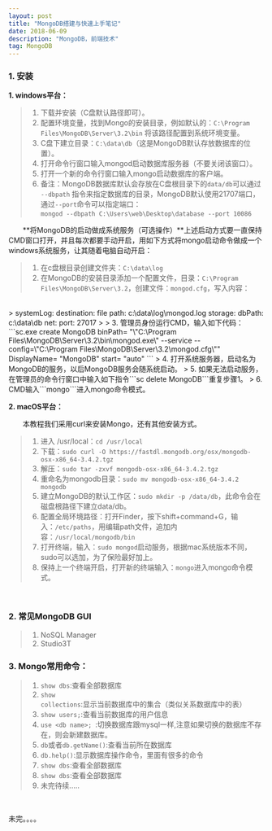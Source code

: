 ```yaml
---
layout: post
title: "MongoDB搭建与快速上手笔记"
date: 2018-06-09
description: "MongoDB，前端技术"
tag: MongoDB
--- 
```


### **1. 安装**
**1. windows平台：**

> 1. 下载并安装（C盘默认路径即可）。
> 2. 配置环境变量，找到Mongo的安装目录，例如默认的：```C:\Program Files\MongoDB\Server\3.2\bin``` 将该路径配置到系统环境变量。
> 3. C盘下建立目录：```C:\data\db```（这是MongoDB默认存放数据库的位置）。
> 4. 打开命令行窗口输入mongod启动数据库服务器（不要关闭该窗口）。
> 5. 打开一个新的命令行窗口输入mongo启动数据库的客户端。> 6. 备注：MongoDB数据库默认会存放在C盘根目录下的```data/db```可以通过 ```--dbpath``` 指令来指定数据库的目录，MongoDB默认使用21707端口，通过```--port```命令可以指定端口：<br>```mongod --dbpath C:\Users\web\Desktop\database --port 10086```&emsp;&emsp;**将MongoDB的启动做成系统服务（可选操作）**上述启动方式要一直保持CMD窗口打开，并且每次都要手动开启，用如下方式将mongo启动命令做成一个windows系统服务，让其随着电脑自动开启：

> 1. 在c盘根目录创建文件夹：```C:\data\log```
> 2. 在MongoDB的安装目录添加一个配置文件，目录：```C:\Program Files\MongoDB\Server\3.2```，创建文件：```mongod.cfg```，写入内容：
<br>
>
		systemLog:
		    destination: file
		    path: c:\data\log\mongod.log
		storage:
		    dbPath: c:\data\db
		net:
		    port: 27017
>   
> 3. 管理员身份运行CMD，输入如下代码：```sc.exe create MongoDB binPath= "\"C:\Program Files\MongoDB\Server\3.2\bin\mongod.exe\" --service --config=\"C:\Program Files\MongoDB\Server\3.2\mongod.cfg\"" DisplayName= "MongoDB" start= "auto"
```
> 4. 打开系统服务器，启动名为MongoDB的服务，以后MongoDB服务会随系统启动。
> 5. 如果无法启动服务，在管理员的命令行窗口中输入如下指令```sc delete MongoDB```重复步骤1。
> 6. CMD输入```mongo```进入mongo命令模式。<br>**2. macOS平台：**
&emsp;&emsp;本教程我们采用curl来安装Mongo，还有其他安装方式。

> 1. 进入 /usr/local：```cd /usr/local```
> 2. 下载：```sudo curl -O https://fastdl.mongodb.org/osx/mongodb-osx-x86_64-3.4.2.tgz```
> 3. 解压：```sudo tar -zxvf mongodb-osx-x86_64-3.4.2.tgz```
> 4. 重命名为mongodb目录：```sudo mv mongodb-osx-x86_64-3.4.2 mongodb```
> 5. 建立MongoDB的默认工作区：```sudo mkdir -p /data/db```，此命令会在磁盘根路径下建立data/db。
> 6. 配置全局环境路径：打开Finder，按下shift+command+G，输入：```/etc/paths```，用编辑path文件，追加内容：```/usr/local/mongodb/bin```
> 7. 打开终端，输入：```sudo mongod```启动服务，根据mac系统版本不同，sudo可以选加，为了保险最好加上。
> 8. 保持上一个终端开启，打开新的终端输入：```mongo```进入mongo命令模式。

<br>
### **2. 常见MongoDB GUI**

> 1. NoSQL Manager
> 2. Studio3T

### **3. Mongo常用命令：**
> 1. ```show dbs```:查看全部数据库
> 2. ```show collections```:显示当前数据库中的集合（类似关系数据库中的表）
> 1. ```show users;```:查看当前数据库的用户信息
> 1. ```use <db name>; ```:切换数据库跟mysql一样,注意如果切换的数据库不存在，则会新建数据库。
> 1. ```db```或者```db.getName()```:查看当前所在数据库
> 1. ```db.help()```:显示数据库操作命令，里面有很多的命令 
> 1. ```show dbs```:查看全部数据库
> 1. ```show dbs```:查看全部数据库
> 1. 未完待续.....


<br>

未完。。。。